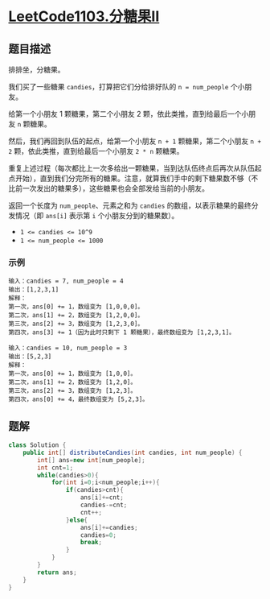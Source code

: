 # [LeetCode1103.分糖果II](https://leetcode-cn.com/problems/distribute-candies-to-people/)
## 题目描述
排排坐，分糖果。

我们买了一些糖果 `candies`，打算把它们分给排好队的 `n = num_people` 个小朋友。

给第一个小朋友 1 颗糖果，第二个小朋友 2 颗，依此类推，直到给最后一个小朋友 `n` 颗糖果。

然后，我们再回到队伍的起点，给第一个小朋友 `n + 1` 颗糖果，第二个小朋友 `n + 2` 颗，依此类推，直到给最后一个小朋友 `2 * n` 颗糖果。

重复上述过程（每次都比上一次多给出一颗糖果，当到达队伍终点后再次从队伍起点开始），直到我们分完所有的糖果。注意，就算我们手中的剩下糖果数不够（不比前一次发出的糖果多），这些糖果也会全部发给当前的小朋友。

返回一个长度为 `num_people`、元素之和为 `candies` 的数组，以表示糖果的最终分发情况（即 `ans[i]` 表示第 `i` 个小朋友分到的糖果数）。

- `1 <= candies <= 10^9`
- `1 <= num_people <= 1000`
### 示例
```
输入：candies = 7, num_people = 4
输出：[1,2,3,1]
解释：
第一次，ans[0] += 1，数组变为 [1,0,0,0]。
第二次，ans[1] += 2，数组变为 [1,2,0,0]。
第三次，ans[2] += 3，数组变为 [1,2,3,0]。
第四次，ans[3] += 1（因为此时只剩下 1 颗糖果），最终数组变为 [1,2,3,1]。
```
```
输入：candies = 10, num_people = 3
输出：[5,2,3]
解释：
第一次，ans[0] += 1，数组变为 [1,0,0]。
第二次，ans[1] += 2，数组变为 [1,2,0]。
第三次，ans[2] += 3，数组变为 [1,2,3]。
第四次，ans[0] += 4，最终数组变为 [5,2,3]。
```
## 题解
```java
class Solution {
    public int[] distributeCandies(int candies, int num_people) {
        int[] ans=new int[num_people];
        int cnt=1;
        while(candies>0){
            for(int i=0;i<num_people;i++){
                if(candies>cnt){
                    ans[i]+=cnt;
                    candies-=cnt;
                    cnt++;
                }else{
                    ans[i]+=candies;
                    candies=0;
                    break;
                }
            }
        }
        return ans;
    }
}
```
